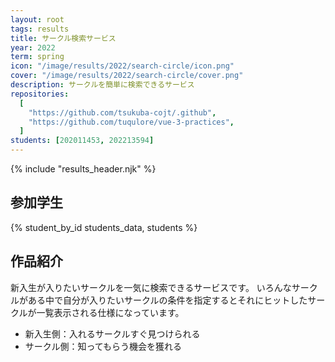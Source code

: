 ```yaml
---
layout: root
tags: results
title: サークル検索サービス
year: 2022
term: spring
icon: "/image/results/2022/search-circle/icon.png"
cover: "/image/results/2022/search-circle/cover.png"
description: サークルを簡単に検索できるサービス
repositories:
  [
    "https://github.com/tsukuba-cojt/.github",
    "https://github.com/tuqulore/vue-3-practices",
  ]
students: [202011453, 202213594]
---
```


{% include "results_header.njk" %}

## 参加学生

{% student_by_id students_data, students %}

## 作品紹介

新入生が入りたいサークルを一気に検索できるサービスです。
いろんなサークルがある中で自分が入りたいサークルの条件を指定するとそれにヒットしたサークルが一覧表示される仕様になっています。

- 新入生側：入れるサークルすぐ見つけられる
- サークル側：知ってもらう機会を獲れる
